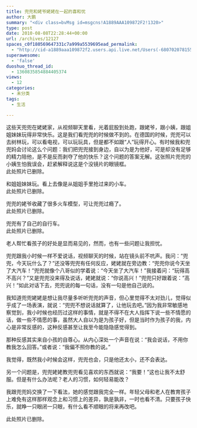 ```yaml
---
title: 兜兜和姥爷姥姥在一起的喜和忧
author: 大鹏
summary: "<div class=bvMsg id=msgcns!A1889AAA109872F2!1320>"
type: post
date: 2010-08-08T22:28:44+00:00
url: /archives/12127
spaces_c0f180569647331c7a999a5539695ead_permalink:
  - "http://cid-a1889aaa109872f2.users.api.live.net/Users(-6807020781556960526)/Blogs('A1889AAA109872F2!102')/Entries('A1889AAA109872F2!1320')?authkey=7T08dKQfQ0s%24"
superawesome:
  - 'false'
duoshuo_thread_id:
  - 1360835854884405374
views:
  - 12
categories:
  - 未分类
tags:
  - 生活

---
```

<div class="bvMsg" id="msgcns!A1889AAA109872F2!1320">
  这些天兜兜在姥姥家，从视频聊天里看，光着屁股到处跑，跟姥爷，跟小姨，跟姐姐妹妹玩得非常快乐。这是我们看兜兜的时候做不到的。在德国的时候，兜兜可以去树林玩，可以看电视，可以玩玩具，但是都不如跟“人”玩得开心。有时候我和兜兜妈会讨论这么个问题：我们把兜兜接到身边，自以为是为他好，可是却没有足够的精力陪他，是不是反而剥夺了他的快乐？这个问题的答案无解。这张照片兜兜的小姨生怕我误会，赶紧解释说这是个没镜片的眼镜框。<br /> 此处照片已删除。</p> 
  
  <p>
    和姐姐妹妹玩。看上去像是从姐姐手里抢过来的小车。<br /> 此处照片已删除。
  </p>
  
  <p>
    兜兜的姥爷收藏了很多火车模型，可让兜兜过瘾了。<br /> 此处照片已删除。
  </p>
  
  <p>
    兜兜有了自己的自行车。<br /> 此处照片已删除。
  </p>
  
  <p>
    老人帮忙看孩子的好处是显而易见的，然而，也有一些问题让我担忧。
  </p>
  
  <p>
    兜兜跟我小时候一样不爱说话，视频聊天的时候，站在镜头前不吭声。我问：“兜兜，今天玩什么了？”还没等兜兜有任何反应，姥姥就在旁边教：“兜兜你说今天坐了大汽车！”兜兜就像个八哥似的学着说：“今天坐了大汽车！”我接着问：“玩得高不高兴？”又是兜兜没来得及说话，姥姥就说：“你说高兴！”兜兜只好跟着说：”高兴！“如此对话下去，兜兜说的每一句话，没有一句是他自己说的。
  </p>
  
  <p>
    我知道兜兜姥姥是想让我尽量多听听兜兜的声音，但心里觉得不太对劲儿，觉得似乎成了一场表演，就说：“兜兜不想说话就算了，让他玩去吧。”因为我非常敏感地察觉到，我小时候也经历过这样的事情，就是不得不在大人指挥下说一些不情愿的话，做一些不情愿的事，虽然大人自以为是为孩子好，但是当时作为孩子的我，内心是非常反感的，这种反感甚至让我至今能隐隐感觉得到。
  </p>
  
  <p>
    那种反感其实来自小孩的自尊心。从内心深处一个声音在说：“我会说话，不用你教我怎么回答。”或者说：“我偏不照你教的说。”
  </p>
  
  <p>
    我觉得，既然我小时候会这样，兜兜也会，只是他还太小，还不会表达。
  </p>
  
  <p>
    另一个问题是，兜兜姥姥教兜兜看见喜欢的东西就说：“我要！”这也让我不太舒服。但是有什么办法呢？老人的习惯，如何轻易能改？
  </p>
  
  <p>
    我跟兜兜妈交换了一下看法，她的感觉跟我完全一样。年轻父母和老人在教育孩子上难免有这样那样观念上和习惯上的差异，孰是孰非，一时也看不清。只要孩子快乐，就睁一只眼闭一只眼，有什么看不顺眼的将来再改吧。
  </p>
  
  <p>
    此处照片已删除。
  </p>
</div>
